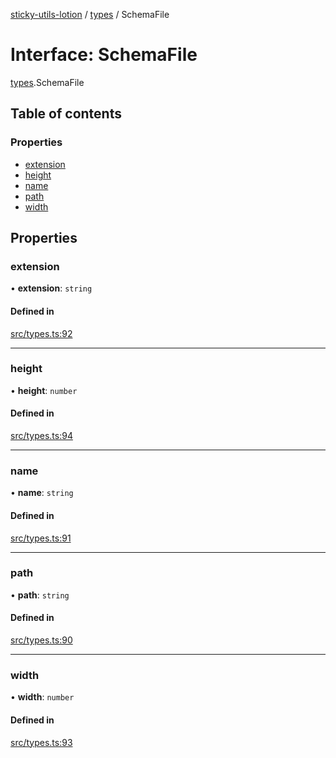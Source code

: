 [sticky-utils-lotion](../README.md) / [types](../modules/types.md) / SchemaFile

# Interface: SchemaFile

[types](../modules/types.md).SchemaFile

## Table of contents

### Properties

- [extension](types.SchemaFile.md#extension)
- [height](types.SchemaFile.md#height)
- [name](types.SchemaFile.md#name)
- [path](types.SchemaFile.md#path)
- [width](types.SchemaFile.md#width)

## Properties

### extension

• **extension**: `string`

#### Defined in

[src/types.ts:92](https://github.com/sticky/sticky-utils-lotion/blob/688c116/src/types.ts#L92)

___

### height

• **height**: `number`

#### Defined in

[src/types.ts:94](https://github.com/sticky/sticky-utils-lotion/blob/688c116/src/types.ts#L94)

___

### name

• **name**: `string`

#### Defined in

[src/types.ts:91](https://github.com/sticky/sticky-utils-lotion/blob/688c116/src/types.ts#L91)

___

### path

• **path**: `string`

#### Defined in

[src/types.ts:90](https://github.com/sticky/sticky-utils-lotion/blob/688c116/src/types.ts#L90)

___

### width

• **width**: `number`

#### Defined in

[src/types.ts:93](https://github.com/sticky/sticky-utils-lotion/blob/688c116/src/types.ts#L93)
